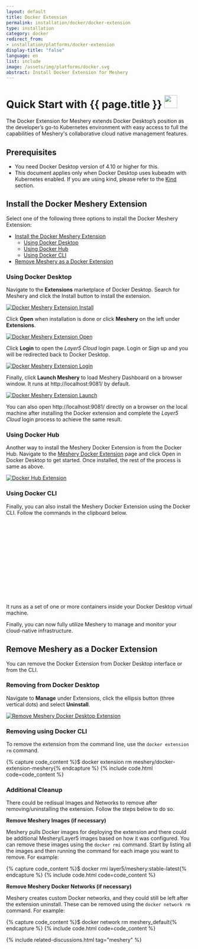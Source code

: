 ```yaml
---
layout: default
title: Docker Extension
permalink: installation/docker/docker-extension
type: installation
category: docker
redirect_from:
- installation/platforms/docker-extension
display-title: "false"
language: en
list: include
image: /assets/img/platforms/docker.svg
abstract: Install Docker Extension for Meshery
---
```


<h1>Quick Start with {{ page.title }} <img src="{{ page.image }}" style="width:35px;height:35px;" /></h1>

The Docker Extension for Meshery extends Docker Desktop’s position as the developer’s go-to Kubernetes environment with easy access to full the capabilities of Meshery's collaborative cloud native management features.

## Prerequisites

- You need Docker Desktop version of 4.10 or higher for this.
- This document applies only when Docker Desktop uses kubeadm with Kubernetes enabled. If you are using kind, please refer to the [Kind]({{site.baseurl}}/installation/kubernetes/kind) section.

## Install the Docker Meshery Extension

Select one of the following three options to install the Docker Meshery Extension:

- [Install the Docker Meshery Extension](#install-the-docker-meshery-extension)
  - [Using Docker Desktop](#using-docker-desktop)
  - [Using Docker Hub](#using-docker-hub)
  - [Using Docker CLI](#using-docker-cli)
- [Remove Meshery as a Docker Extension](#remove-meshery-as-a-docker-extension)

### Using Docker Desktop

Navigate to the **Extensions** marketplace of Docker Desktop. Search for Meshery and click the Install button to install the extension.

[![Docker Meshery Extension Install]({{site.baseurl}}/assets/img/platforms/docker-desktop-meshery-extension-install.png)]({{site.baseurl}}/assets/img/platforms/docker-desktop-meshery-extension-install.png)

Click **Open** when installation is done or click **Meshery** on the left under **Extensions**.

[![Docker Meshery Extension Open]({{site.baseurl}}/assets/img/platforms/docker-desktop-meshery-extension-open.png)]({{site.baseurl}}/assets/img/platforms/docker-desktop-meshery-extension-open.png)

Click **Login** to open the _Layer5 Cloud_ login page. Login or Sign up and you will be redirected back to Docker Desktop.

[![Docker Meshery Extension Login]({{site.baseurl}}/assets/img/platforms/docker-desktop-meshery-extension-login.png)]({{site.baseurl}}/assets/img/platforms/docker-desktop-meshery-extension-login.png)

Finally, click **Launch Meshery** to load Meshery Dashboard on a browser window. It runs at http://localhost:9081/ by default.

[![Docker Meshery Extension Launch]({{site.baseurl}}/assets/img/platforms/docker-desktop-meshery-extension-launch.png)]({{site.baseurl}}/assets/img/platforms/docker-desktop-meshery-extension-launch.png)

You can also open http://localhost:9081/ directly on a browser on the local machine after installing the Docker extension and complete the _Layer5 Cloud_ login process to achieve the same result.

### Using Docker Hub

Another way to install the Meshery Docker Extension is from the Docker Hub. Navigate to the [Meshery Docker Extension](https://hub.docker.com/extensions/meshery/docker-extension-meshery) page and click Open in Docker Desktop to get started. Once installed, the rest of the process is same as above.

[![Docker Hub Extension]({{site.baseurl}}/assets/img/platforms/docker-hub-meshery-extension.png)]({{site.baseurl}}/assets/img/platforms/docker-hub-meshery-extension.png)

### Using Docker CLI

Finally, you can also install the Meshery Docker Extension using the Docker CLI. Follow the commands in the clipboard below. 

<!--
{% capture code_content %}docker extension install meshery/docker-extension-meshery{% endcapture %} -->
<!-- {% include code.html code=code_content %} -->

<pre class="codeblock-pre" style="padding: 0; font-size: 0px;">
  <div class="codeblock" style="display: block;">
    <!-- Updated style for clipboardjs -->
    <div class="clipboardjs" style="padding: 0; height: 0.5rem; overflow: hidden;">
      <span style="font-size: 0;">docker extension install meshery/docker-extension-meshery</span> 
    </div>
    <div class="window-buttons"></div>
    <div id="termynal2" style="width: 100%; height: 200px; max-width: 100%;" data-termynal="">
      <span data-ty="input">docker extension install meshery/docker-extension-meshery</span>
      <span data-ty="progress"></span>
      <span data-ty="">Successfully installed Meshery</span>
      <span data-ty="input">mesheryctl system dashboard</span>
    </div>
  </div>
</pre>

It runs as a set of one or more containers inside your Docker Desktop virtual machine.

Finally, you can now fully utilize Meshery to manage and monitor your cloud-native infrastructure.

## Remove Meshery as a Docker Extension

You can remove the Docker Extension from Docker Desktop interface or from the CLI. 

### Removing from Docker Desktop

Navigate to **Manage** under Extensions, click the ellipsis button (three vertical dots) and select **Uninstall**.

[![Remove Meshery Docker Desktop Extension]({{site.baseurl}}/assets/img/platforms/docker-desktop-meshery-extension-remove.png)]({{site.baseurl}}/assets/img/platforms/docker-desktop-meshery-extension-remove.png)

### Removing using Docker CLI

To remove the extension from the command line, use the `docker extension rm` command.

{% capture code_content %}$ docker extension rm meshery/docker-extension-meshery{% endcapture %}
{% include code.html code=code_content %}

### Additional Cleanup

There could be redisual Images and Networks to remove after removing/uninstalling the extension. Follow the steps below to do so. 

**Remove Meshery Images (if necessary)**

Meshery pulls Docker images for deploying the extension and there could be additional Meshery/Layer5 images based on how it was configured. You can remove these images using the `docker rmi` command. Start by listing all the images and then running the command for each image you want to remove. For example:

{% capture code_content %}$ docker rmi layer5/meshery:stable-latest{% endcapture %}
{% include code.html code=code_content %}


**Remove Meshery Docker Networks (if necessary)**

Meshery creates custom Docker networks, and they could still be left after the extension uninstall. These can be removed using the `docker network rm` command. For example:

{% capture code_content %}$ docker network rm meshery_default{% endcapture %}
{% include code.html code=code_content %}
<br />


<script src="{{ site.baseurl }}/assets/js/terminal.js" data-termynal-container="#termynal2"></script>

{% include related-discussions.html tag="meshery" %}
